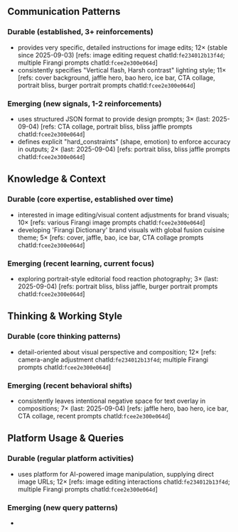 ## Communication Patterns
### Durable (established, 3+ reinforcements)
- provides very specific, detailed instructions for image edits; 12× (stable since 2025-09-03) [refs: image editing request chatId:`fe234012b13f4d`; multiple Firangi prompts chatId:`fcee2e300e064d`]
- consistently specifies "Vertical flash, Harsh contrast" lighting style; 11× [refs: cover background, jaffle hero, bao hero, ice bar, CTA collage, portrait bliss, burger portrait prompts chatId:`fcee2e300e064d`]

### Emerging (new signals, 1-2 reinforcements)
- uses structured JSON format to provide design prompts; 3× (last: 2025-09-04) [refs: CTA collage, portrait bliss, bliss jaffle prompts chatId:`fcee2e300e064d`]
- defines explicit "hard_constraints" (shape, emotion) to enforce accuracy in outputs; 2× (last: 2025-09-04) [refs: portrait bliss, bliss jaffle prompts chatId:`fcee2e300e064d`]

## Knowledge & Context
### Durable (core expertise, established over time)
- interested in image editing/visual content adjustments for brand visuals; 10× [refs: various Firangi image prompts chatId:`fcee2e300e064d`]
- developing 'Firangi Dictionary' brand visuals with global fusion cuisine theme; 5× [refs: cover, jaffle, bao, ice bar, CTA collage prompts chatId:`fcee2e300e064d`]

### Emerging (recent learning, current focus)
- exploring portrait-style editorial food reaction photography; 3× (last: 2025-09-04) [refs: portrait bliss, bliss jaffle, burger portrait prompts chatId:`fcee2e300e064d`]

## Thinking & Working Style
### Durable (core thinking patterns)
- detail-oriented about visual perspective and composition; 12× [refs: camera-angle adjustment chatId:`fe234012b13f4d`; multiple Firangi prompts chatId:`fcee2e300e064d`]

### Emerging (recent behavioral shifts)
- consistently leaves intentional negative space for text overlay in compositions; 7× (last: 2025-09-04) [refs: jaffle hero, bao hero, ice bar, CTA collage, recent prompts chatId:`fcee2e300e064d`]

## Platform Usage & Queries
### Durable (regular platform activities)
- uses platform for AI-powered image manipulation, supplying direct image URLs; 12× [refs: image editing interactions chatId:`fe234012b13f4d`; multiple Firangi prompts chatId:`fcee2e300e064d`]

### Emerging (new query patterns)
- 
